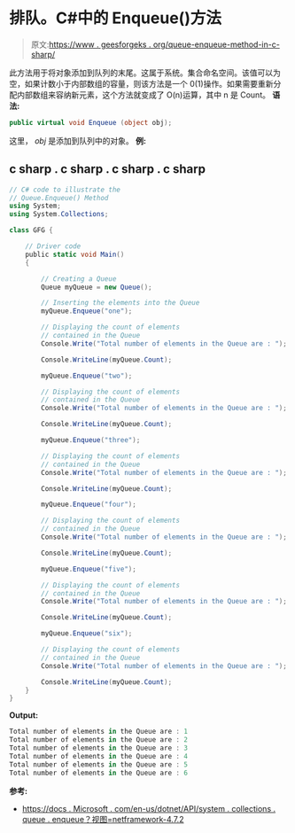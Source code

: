 # 排队。C#中的 Enqueue()方法

> 原文:[https://www . geesforgeks . org/queue-enqueue-method-in-c-sharp/](https://www.geeksforgeeks.org/queue-enqueue-method-in-c-sharp/)

此方法用于将对象添加到队列的末尾。这属于系统。集合命名空间。该值可以为空，如果计数小于内部数组的容量，则该方法是一个 0(1)操作。如果需要重新分配内部数组来容纳新元素，这个方法就变成了 O(n)运算，其中 n 是 Count。
**语法:**

```cs
public virtual void Enqueue (object obj);
```

这里， *obj* 是添加到队列中的对象。
**例:**

## c sharp . c sharp . c sharp . c sharp

```cs
// C# code to illustrate the
// Queue.Enqueue() Method
using System;
using System.Collections;

class GFG {

    // Driver code
    public static void Main()
    {

        // Creating a Queue
        Queue myQueue = new Queue();

        // Inserting the elements into the Queue
        myQueue.Enqueue("one");

        // Displaying the count of elements
        // contained in the Queue
        Console.Write("Total number of elements in the Queue are : ");

        Console.WriteLine(myQueue.Count);

        myQueue.Enqueue("two");

        // Displaying the count of elements
        // contained in the Queue
        Console.Write("Total number of elements in the Queue are : ");

        Console.WriteLine(myQueue.Count);

        myQueue.Enqueue("three");

        // Displaying the count of elements
        // contained in the Queue
        Console.Write("Total number of elements in the Queue are : ");

        Console.WriteLine(myQueue.Count);

        myQueue.Enqueue("four");

        // Displaying the count of elements
        // contained in the Queue
        Console.Write("Total number of elements in the Queue are : ");

        Console.WriteLine(myQueue.Count);

        myQueue.Enqueue("five");

        // Displaying the count of elements
        // contained in the Queue
        Console.Write("Total number of elements in the Queue are : ");

        Console.WriteLine(myQueue.Count);

        myQueue.Enqueue("six");

        // Displaying the count of elements
        // contained in the Queue
        Console.Write("Total number of elements in the Queue are : ");

        Console.WriteLine(myQueue.Count);
    }
}
```

**Output:** 

```cs
Total number of elements in the Queue are : 1
Total number of elements in the Queue are : 2
Total number of elements in the Queue are : 3
Total number of elements in the Queue are : 4
Total number of elements in the Queue are : 5
Total number of elements in the Queue are : 6
```

**参考:**

*   [https://docs . Microsoft . com/en-us/dotnet/API/system . collections . queue . enqueue？视图=netframework-4.7.2](https://docs.microsoft.com/en-us/dotnet/api/system.collections.queue.enqueue?view=netframework-4.7.2)